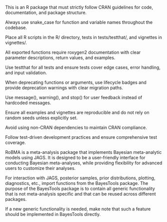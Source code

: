 This is an R package that must strictly follow CRAN guidelines for code, documentation, and package structure.

Always use snake_case for function and variable names throughout the codebase.

Place all R scripts in the R/ directory, tests in tests/testthat/, and vignettes in vignettes/.

All exported functions require roxygen2 documentation with clear parameter descriptions, return values, and examples.

Use testthat for all tests and ensure tests cover edge cases, error handling, and input validation.

When deprecating functions or arguments, use lifecycle badges and provide deprecation warnings with clear migration paths.

Use message(), warning(), and stop() for user feedback instead of hardcoded messages.

Ensure all examples and vignettes are reproducible and do not rely on random seeds unless explicitly set.

Avoid using non-CRAN dependencies to maintain CRAN compliance.

Follow test-driven development practices and ensure comprehensive test coverage.

RoBMA is a meta-analysis package that implements Bayesian meta-analytic models using JAGS.
It is designed to be a user-friendly interface for conducting Bayesian meta-analyses,
while providing flexibility for advanced users to customize their analyses.

For interaction with JAGS, posterior samples, prior distributions, plotting, diagnostics, etc., 
import functions from the BayesTools package. The purpose of the BayesTools package is to contain all 
generic functionality that is not meta-analysis specific and that can be reused across different packages.

If a new generic functionality is needed, make note that such a feature should be implemented in BayesTools directly.